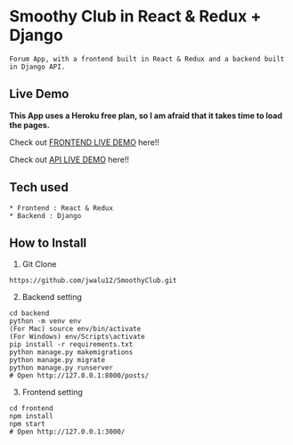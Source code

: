 # Smoothy Club in React & Redux + Django

```
Forum App, with a frontend built in React & Redux and a backend built in Django API.
```

## Live Demo

**This App uses a Heroku free plan, so I am afraid that it takes time to load the pages.**

Check out [FRONTEND LIVE DEMO](https://frontend-smoothyclub.herokuapp.com/) here!!

Check out [API LIVE DEMO](https://backend-smoothyclub.herokuapp.com/) here!!

## Tech used

```
* Frontend : React & Redux
* Backend : Django
```

## How to Install

1. Git Clone

```
https://github.com/jwalu12/SmoothyClub.git
```

2. Backend setting

```
cd backend
python -m venv env
(For Mac) source env/bin/activate
(For Windows) env/Scripts\activate
pip install -r requirements.txt
python manage.py makemigrations
python manage.py migrate
python manage.py runserver
# Open http://127.0.0.1:8000/posts/
```

3. Frontend setting

```
cd frontend
npm install
npm start
# Open http://127.0.0.1:3000/
